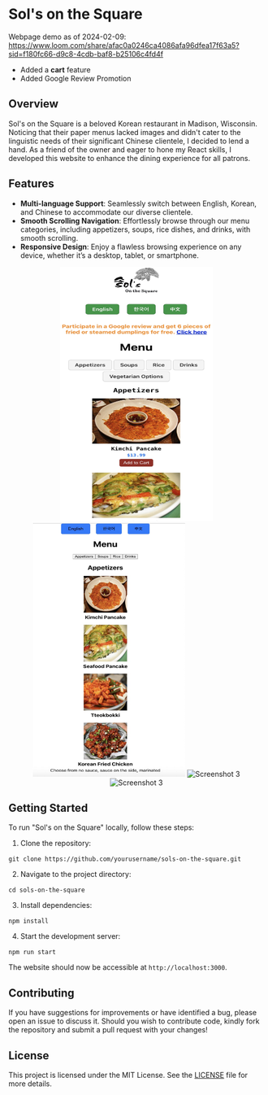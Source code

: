 # Sol's on the Square

Webpage demo as of 2024-02-09: https://www.loom.com/share/afac0a0246ca4086afa96dfea17f63a5?sid=f180fc66-d9c8-4cdb-baf8-b25106c4fd4f
* Added a **cart** feature
* Added Google Review Promotion
  
## Overview

Sol's on the Square is a beloved Korean restaurant in Madison, Wisconsin. Noticing that their paper menus lacked images and didn't cater to the linguistic needs of their significant Chinese clientele, I decided to lend a hand. As a friend of the owner and eager to hone my React skills, I developed this website to enhance the dining experience for all patrons.

## Features

- **Multi-language Support**: Seamlessly switch between English, Korean, and Chinese to accommodate our diverse clientele.
- **Smooth Scrolling Navigation**: Effortlessly browse through our menu categories, including appetizers, soups, rice dishes, and drinks, with smooth scrolling.
- **Responsive Design**: Enjoy a flawless browsing experience on any device, whether it’s a desktop, tablet, or smartphone.

<div align="center">
  <img src="./public/ss1.jpeg" width="300" height="500" alt="Screenshot 1">
  <img src="./public/ss2.jpg" width="300" height="500" alt="Screenshot 2">
  <img src="./public/ss3.jpg" width="300" height="500"  alt="Screenshot 3">
  <img src="./public/ss4.jpg" width="300" height="500"  alt="Screenshot 3">
</div>

## Getting Started

To run "Sol's on the Square" locally, follow these steps:

1. Clone the repository:

```
git clone https://github.com/yourusername/sols-on-the-square.git
```

2. Navigate to the project directory:

```
cd sols-on-the-square
```

3. Install dependencies:

```
npm install
```

4. Start the development server:

```
npm run start
```

The website should now be accessible at `http://localhost:3000`.

## Contributing

If you have suggestions for improvements or have identified a bug, please open an issue to discuss it. Should you wish to contribute code, kindly fork the repository and submit a pull request with your changes!

## License

This project is licensed under the MIT License. See the [LICENSE](LICENSE) file for more details.
